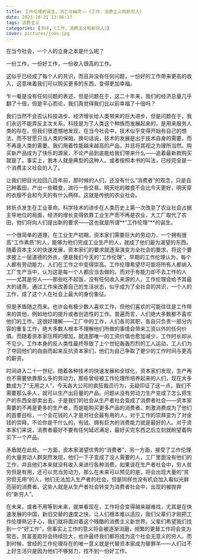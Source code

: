 ```yaml
---
title: 工作伦理的诞生、消亡与幽灵——《工作、消费主义和新穷人》
date: 2023-10-21 13:06:17
tags: 消费主义
categories: [书评,《工作、消费主义和新穷人》]
cover: pictures/jobs.jpg
---
```


在当今社会，一个人的立身之本是什么呢？

一份工作，一份好工作，一份收入很高的工作。

这似乎已经成了每个人的共识，而且并没有任何问题，一份好的工作带来更高的收入，这意味着我们可以购买更多的东西，变得更加幸福。

乍一看是没有任何问题的表述，但是问题在于，这二十年来，我们的经济总量几乎翻了十倍，但是平心而论，我们真觉得我们比以前幸福了十倍吗？

我们当然不会否认科技进步、经济增长给人类带来的巨大进步，但是问题在于，我们永远不能弄反主次关系，科技是为了人类这个种族而发展起来的，是用来服务人类的存在。但我们很遗憾地发现，在当今社会中，技术似乎变得开始有自己的想法，而不甘愿只当人类的保姆。换句话说，技术的发展是出于技术自身的需要，而不再是人类的需要。我们用着性能越来越高的产品，并且将其视之为理所当然。购买新产品成为了快乐的源泉，不论产品到底能给我们带来什么——追着最新款购买就是了。事实上，我本人就是典型的这种人。或者按照本书的叫法，已经完全是一个消费主义社会的人了。

让我们把目光拉回几百年前，那时候的人们，还没有什么“消费者”的观念，只是自己种着田，产出一些粮食，进行一些交易。明天吃的粮食不会比今天更好，明天穿的衣服不会和今天的有什么两样。这就是传统的农业社会。

转折点发生在工业革命。科学技术的进步在人类历史上第一次改变了农业社会占据主导地位的局面，经济的增长变得依靠工业生产而不再是农业，大工厂取代了农田，他们将向人们提出新的要求——这也就是所谓**“工作伦理”**的诞生。

一个很简单的道理，在工业生产初期，资本家们需要巨大的劳动力，一个拥有很高“工作素质”的人，能够为他们完成工业生产的人，就成了他们最为渴望的东西。随着资本主义的快速发展，资本家们的要求就逐渐演变为全社会的要求，将这个要求披上一层道德的外衣，便是我们今天的“工作伦理”。早期的工作伦理认为，每个人都有劳动能力，人们在工作之中变得崇高。工作伦理希望尽可能将所有人都纳入工厂生产当中，认为这是每一个人都应当去做的。而对于有能力却不去工作的人——尤其是穷人——那些吃不起饭，没有任何收入来源的人，工作伦理会给予其最大的谴责。通过工作来改善自己的生活状态，似乎成为了全社会的共识，一个人的工作，成了这个人在社会上最大的身份象征。

但是矛盾随之而来。也许会有极少数人喜欢工作，但他们喜欢的可能往往是工作带来的其他，例如地位的提升或者创造性的工作。普遍而言，人们绝大多数都不喜欢他们的工作。这很好理解——工厂中的工作，人们各司其职，各自只负责一部分内容的重复工作，绝大多数人根本不理解他们所做的事情会带来工资以外的任何价值。而随着资本家压榨的增加，就连那唯一的工资价值也愈加减少，工作时长却从不见少。工作本身的反人类性最终导致了上个世纪轰轰烈烈的工人运动，工人们为了夺回他们的自由而起来反抗资本家们，他们为自己争取了更少的工作时间与更高的薪资。

时间进入二十一世纪，随着各种技术的快速发展和全球化，资本家们发现，生产再也不需要依靠那么多的劳动力，那些曾经被工作伦理所培养起来的人们，现在大多数成为了“无用之人”，今天各大公司的疯狂裁员行为，无疑印证了这一点，我们不需要那么多人，就可以生产出巨量的产品。问题从没有劳动力生产变成了怎么把生产的东西全部卖出去，于是我们的社会从生产者社会变成了消费者社会——资本家需要的不再是更多的生产者，而是能购买更多产品的消费者。刺激消费成为了他们的首要目标，一个会花钱的人才是对社会最有用的人，对于工作的崇拜变为了对金钱的崇拜，不论你是干什么的，有钱、拥有巨大的消费能力就是最好的人。对于资本家们来说，消费者最好不要有任何延迟满足，最好买完东西之后立刻就盼望着购买下一个产品。

矛盾就在此处。一方面，资本家渴望优秀的“消费者”，另一方面，接受了工作伦理的大量劳动人群突然发现，他们一下子变成了没人需要的人，工厂里面没有他们的工作，并且他们本来就没有收入来进行各种消费。如果说在生产者社会中，穷人贫穷但是有用，还可以充当劳动力，那么在未来可以预见的是，将会出现大量的“贫穷但无用”的人，他们无法加入生产者的社会，但是同样也没有机会加入看似光鲜亮丽的消费者。这些人就是从生产者社会转变为消费者社会中，出现的被抛弃的“新穷人”。

在未来，或者不用等到未来，就单看现在，工作将会变得越来越难找，尤其是在快速发展的中国，新旧交替的速度之快，让人们根本难以适应，我们父辈们才刚把工作伦理熟记于心，我们就将面对着这个残酷的消费主义新世界。父辈们希望我们找到一个“好工作”，但事实上工作的意义将会被逐渐消磨，频繁的更替工作将会变为常态，贫富差距将会持续拉大，也许最终我们都将成为这个社会无意义的穷人。而到时候，曾经的工作伦理存在的唯一意义就是代替资本家成为替罪羊——人们过不上好生活只是因为他们不够努力，找不到一份好工作。







